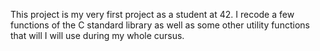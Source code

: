 This project is my very first project as a student at 42. 
I recode a few functions of the C standard library as well as some other utility functions that will I will use during my whole cursus.
